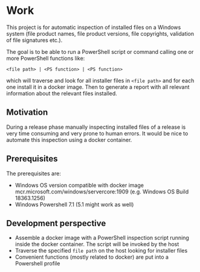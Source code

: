 # Work
This project is for automatic inspection of installed files on a Windows system (file product names, file product versions, file copyrights, validation of file signatures etc.). 

The goal is to be able to run a PowerShell script or command calling one or more PowerShell functions like:
```
<file path> | <PS function> | <PS function>
```
which will traverse and look for all installer files in `<file path>` and for each one install it in a docker image. Then to generate a report with all relevant information about the relevant files installed.

## Motivation
During a release phase manually inspecting installed files of a release is very time consuming and very prone to human errors. It would be nice to automate this inspection using a docker container.

## Prerequisites
The prerequisites are:
- Windows OS version compatible with docker image mcr.microsoft.com/windows/servercore:1909 (e.g. Windows OS Build 18363.1256)
- Windows Powershell 7.1 (5.1 might work as well)

## Development perspective
- Assemble a docker image with a PowerShell inspection script running inside the docker container. The script will be invoked by the host
- Traverse the specified `file path` on the host looking for installer files
- Convenient functions (mostly related to docker) are put into a Powershell profile
